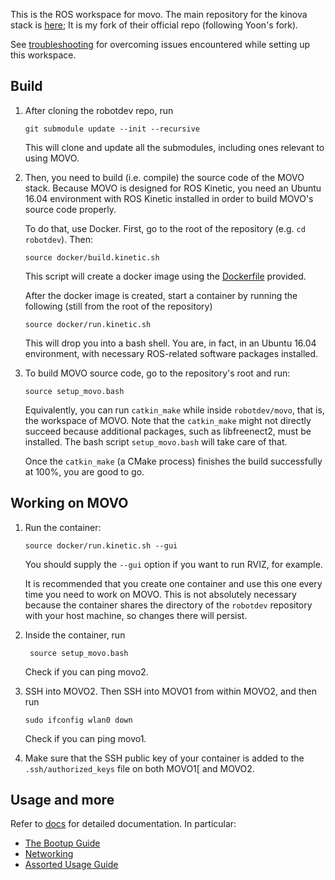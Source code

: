 This is the ROS workspace for movo.
The main repository for the kinova stack is [here](https://github.com/zkytony/kinova-movo);
It is my fork of their official repo (following Yoon's fork).

See [troubleshooting](troubleshooting.md) for overcoming
issues encountered while setting up this workspace.

## Build

1. After cloning the robotdev repo, run
    ```
    git submodule update --init --recursive
    ```
    This will clone and update all the submodules,
    including ones relevant to using MOVO.

2. Then, you need to build (i.e. compile) the source code of
   the MOVO stack. Because MOVO is designed for ROS Kinetic, you need an Ubuntu 16.04 environment with ROS Kinetic installed in order to build MOVO's source code properly.

   To do that, use Docker. First, go to the root of the repository (e.g. `cd robotdev`). Then:
   ```
   source docker/build.kinetic.sh
   ```
   This script will create a docker image using the [Dockerfile](../Dockerfile.kinetic) provided.

   After the docker image is created, start a container by running the following (still from the root of the repository)
   ```
   source docker/run.kinetic.sh
   ```
   This will drop you into a bash shell. You are, in fact, in an Ubuntu 16.04 environment, with necessary ROS-related software packages installed.

3. To build MOVO source code, go to the repository's root and run:
   ```
   source setup_movo.bash
   ```
   Equivalently, you can run `catkin_make` while inside `robotdev/movo`, that is, the workspace of MOVO. Note that the `catkin_make` might not directly succeed because additional packages, such as libfreenect2, must be installed. The bash script `setup_movo.bash` will take care of that.

   Once the `catkin_make` (a CMake process) finishes the build successfully at 100%, you are good to go.


## Working on MOVO

1. Run the container:
   ```
   source docker/run.kinetic.sh --gui
   ```
   You should supply the `--gui` option if you want to run RVIZ, for example.

   It is recommended that you create one container and use this one every time you need to work on MOVO. This is not absolutely necessary because the container shares the directory of the `robotdev` repository with your host machine, so changes there will persist.

2. Inside the container, run
   ```
    source setup_movo.bash
   ```

   Check if you can ping movo2.

3. SSH into MOVO2. Then SSH into MOVO1 from within MOVO2, and then run
   ```
   sudo ifconfig wlan0 down
   ```
   Check if you can ping movo1.

4. Make sure that the SSH public key of your container is added
   to the `.ssh/authorized_keys` file on both MOVO1[
 and MOVO2.



## Usage and more

Refer to [docs](./docs) for detailed documentation. In particular:

 * [The Bootup Guide](./docs/Bootup.md)
 * [Networking](./docs/Networking.md)
 * [Assorted Usage Guide](./docs/MiscUsage.md)
